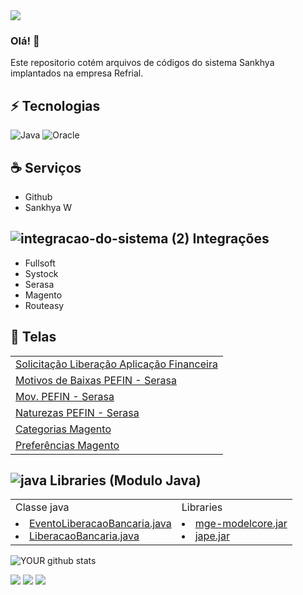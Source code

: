 <img src="https://github.com/rondynely/Tecway/blob/main/LogoSankhyaBranco.png">

### Olá! 👋
Este repositorio cotém arquivos de códigos do sistema Sankhya implantados na empresa Refrial.

## ⚡ Tecnologias
![Java](https://img.shields.io/badge/-java-E34A86?style=flat-square&logo=java)
![Oracle](https://img.shields.io/badge/-oracle-red?style=flat-square&logo=oracle)

## ☕️ Serviços
 
* Github
* Sankhya W

## ![integracao-do-sistema (2)](https://user-images.githubusercontent.com/108894680/186256064-415508a3-aadd-4f24-9f33-aaa55375caf4.png) Integrações

* Fullsoft
* Systock
* Serasa
* Magento
* Routeasy
 
## 🚀 Telas

 <table>
  <tbody>
    <tr>
      <td><a href="http://refrial.nuvemdatacom.com.br:9586/mge/system.jsp#app/YnIuY29tLnNhbmtoeWEubWVudS5hZGljaW9uYWwuQURfTElCTUJD">Solicitação Liberação Aplicação Financeira</a></td>
    </tr>
    <tr>
      <td><a href="http://refrial.nuvemdatacom.com.br:9586/mge/system.jsp#app/YnIuY29tLnNhbmtoeWEubWVudS5hZGljaW9uYWwuQURfTElCTUJD">Motivos de Baixas PEFIN - Serasa</a></td>
    </tr>
    <tr>
      <td><a href="http://refrial.nuvemdatacom.com.br:9586/mge/system.jsp#app/YnIuY29tLnNhbmtoeWEubWVudS5hZGljaW9uYWwuQURfTElCTUJD">Mov. PEFIN - Serasa</a></td>
    </tr>
   <tr>
      <td><a href="http://refrial.nuvemdatacom.com.br:9586/mge/system.jsp#app/YnIuY29tLnNhbmtoeWEubWVudS5hZGljaW9uYWwuQURfTElCTUJD">Naturezas PEFIN - Serasa</a> </td>
    </tr>
    <tr>
      <td><a href="http://refrial.nuvemdatacom.com.br:9586/mge/system.jsp#app/YnIuY29tLnNhbmtoeWEubWVudS5hZGljaW9uYWwuQURfQ0FUTUFH">Categorias Magento</a></td>
    </tr>
    <tr>
      <td><a href="http://refrial.nuvemdatacom.com.br:9586/mge/system.jsp#app/YnIuY29tLnNhbmtoeWEubWVudS5hZGljaW9uYWwuQURfVE1BR1BBUg==">Preferências Magento</a></td>
    </tr>
  </tbody>
</table>

## ![java](https://user-images.githubusercontent.com/108894680/186963630-ee640528-74c9-47c3-97a2-ea6aa3d2b434.png) Libraries (Modulo Java)
 <table>
  <tbody>
    <tr>
     <td>Classe java</td>
     <td>Libraries</td>
    </tr>
    <tr>
      <td>
       <u>
         <li>EventoLiberacaoBancaria.java</li>
         <li>LiberacaoBancaria.java</li>
        </u>
       </td>
      <td>
       <u>
        <li>mge-modelcore.jar</li>
        <li>jape.jar</li>
       </u>
      </td>
    </tr>
    
  </tbody>
</table>
  
![YOUR github stats](https://github-readme-stats.vercel.app/api?username=rondynely)


[<img src="https://img.shields.io/badge/twitter-%231DA1F2.svg?&style=for-the-badge&logo=twitter&logoColor=white" />](https://twitter.com/rondynely)   [<img src="https://img.shields.io/badge/linkedin-%230077B5.svg?&style=for-the-badge&logo=linkedin&logoColor=white" />](https://www.linkedin.com/in/rondynely/) [<img src = "https://img.shields.io/badge/instagram-%23E4405F.svg?&style=for-the-badge&logo=instagram&logoColor=white">](https://www.instagram.com/rondynely/)
